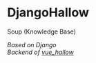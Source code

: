 # DjangoHallow
Soup (Knowledge Base)

*Based on Django*  
*Backend of [vue_hallow](https://github.com/Ky7az/vue_hallow)*